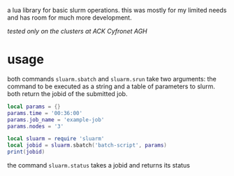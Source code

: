 a lua library for basic slurm operations. this was mostly for my limited needs and has room for much more development.

*tested only on the clusters at ACK Cyfronet AGH*

# usage
both commands `sluarm.sbatch` and `sluarm.srun` take two arguments: the command to be executed as a string and a table of parameters to slurm. both return the jobid of the submitted job.

```lua
local params = {}
params.time = '00:36:00'
params.job_name = 'example-job'
params.nodes = '3'

local sluarm = require 'sluarm'
local jobid = sluarm.sbatch('batch-script', params)
print(jobid)
```

the command `sluarm.status` takes a jobid and returns its status
